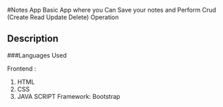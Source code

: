 #Notes App
Basic App where you Can Save your notes  and Perform Crud (Create Read Update Delete) Operation

## Description

###Languages Used

Frontend :

1) HTML
2) CSS
3) JAVA SCRIPT
Framework: Bootstrap
